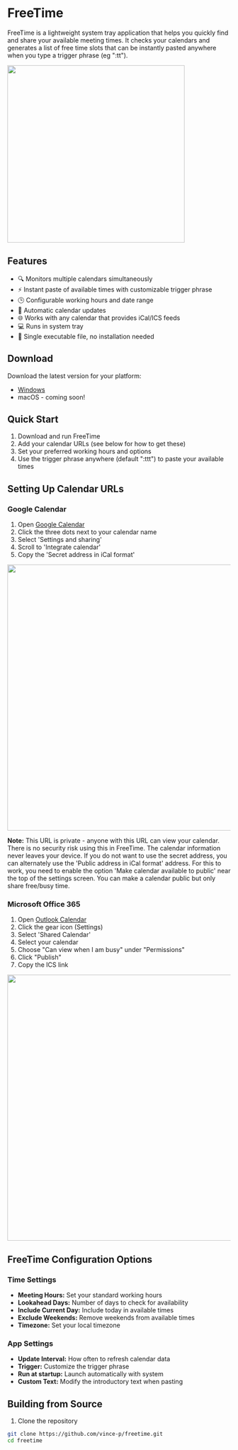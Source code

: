 # FreeTime

FreeTime is a lightweight system tray application that helps you quickly find and share your available meeting times. It checks your calendars and generates a list of free time slots that can be instantly pasted anywhere when you type a trigger phrase (eg ":tt").

<img src="screenshots/freetime_paste.gif" width="400">

## Features

- 🔍 Monitors multiple calendars simultaneously
- ⚡ Instant paste of available times with customizable trigger phrase
- 🕒 Configurable working hours and date range
- 🔄 Automatic calendar updates
- 🌐 Works with any calendar that provides iCal/ICS feeds
- 💻 Runs in system tray
- 🚀 Single executable file, no installation needed

## Download

Download the latest version for your platform:
- [Windows](https://github.com/vince-p/freetime/releases/tag/0.8)
- macOS - coming soon!

## Quick Start

1. Download and run FreeTime
2. Add your calendar URLs (see below for how to get these)
3. Set your preferred working hours and options
6. Use the trigger phrase anywhere (default ":ttt") to paste your available times

## Setting Up Calendar URLs

### Google Calendar

1. Open [Google Calendar](https://calendar.google.com/)
2. Click the three dots next to your calendar name
3. Select 'Settings and sharing'
4. Scroll to 'Integrate calendar'
5. Copy the 'Secret address in iCal format'

<img src="screenshots/google_calendar_setup.png" width="600">

**Note:** This URL is private - anyone with this URL can view your calendar. There is no security risk using this in FreeTime. The calendar information never leaves your device.
If you do not want to use the secret address, you can alternately use the 'Public address in iCal format' address. For this to work, you need to enable the option 'Make calendar available to public' near the top of the settings screen. You can make a calendar public but only share free/busy time.


### Microsoft Office 365

1. Open [Outlook Calendar](https://outlook.office.com/calendar)
2. Click the gear icon (Settings)
3. Select 'Shared Calendar'
4. Select your calendar
5. Choose "Can view when I am busy" under "Permissions"
6. Click "Publish"
7. Copy the ICS link

<img src="screenshots/office365_setup.png" width="600">

## FreeTime Configuration Options

### Time Settings
- **Meeting Hours:** Set your standard working hours
- **Lookahead Days:** Number of days to check for availability
- **Include Current Day:** Include today in available times
- **Exclude Weekends:** Remove weekends from available times
- **Timezone:** Set your local timezone

### App Settings
- **Update Interval:** How often to refresh calendar data
- **Trigger:** Customize the trigger phrase
- **Run at startup:** Launch automatically with system
- **Custom Text:** Modify the introductory text when pasting

## Building from Source

1. Clone the repository
```bash
git clone https://github.com/vince-p/freetime.git
cd freetime
